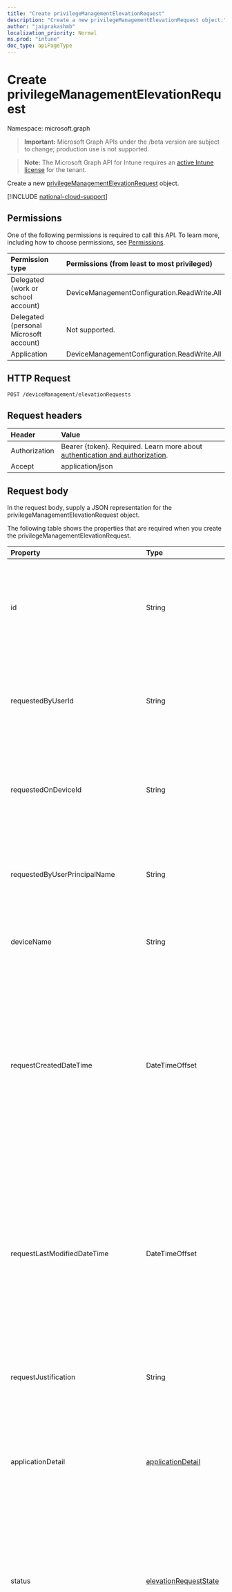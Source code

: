 ```yaml
---
title: "Create privilegeManagementElevationRequest"
description: "Create a new privilegeManagementElevationRequest object."
author: "jaiprakashmb"
localization_priority: Normal
ms.prod: "intune"
doc_type: apiPageType
---
```


# Create privilegeManagementElevationRequest

Namespace: microsoft.graph

> **Important:** Microsoft Graph APIs under the /beta version are subject to change; production use is not supported.

> **Note:** The Microsoft Graph API for Intune requires an [active Intune license](https://go.microsoft.com/fwlink/?linkid=839381) for the tenant.

Create a new [privilegeManagementElevationRequest](../resources/intune-epmgraphapiservice-privilegemanagementelevationrequest.md) object.

[!INCLUDE [national-cloud-support](../../includes/all-clouds.md)]

## Permissions
One of the following permissions is required to call this API. To learn more, including how to choose permissions, see [Permissions](/graph/permissions-reference).

|Permission type|Permissions (from least to most privileged)|
|:---|:---|
|Delegated (work or school account)|DeviceManagementConfiguration.ReadWrite.All|
|Delegated (personal Microsoft account)|Not supported.|
|Application|DeviceManagementConfiguration.ReadWrite.All|

## HTTP Request
<!-- {
  "blockType": "ignored"
}
-->
``` http
POST /deviceManagement/elevationRequests
```

## Request headers
|Header|Value|
|:---|:---|
|Authorization|Bearer {token}. Required. Learn more about [authentication and authorization](/graph/auth/auth-concepts).|
|Accept|application/json|

## Request body
In the request body, supply a JSON representation for the privilegeManagementElevationRequest object.

The following table shows the properties that are required when you create the privilegeManagementElevationRequest.

|Property|Type|Description|
|:---|:---|:---|
|id|String|The Unique identifier for elevation requests. This id is assigned at elevation request creation time and is auto generated.For example: 'A482366F-80DA-406F-97DB-E7AAC7DC8BEA'. Returned by default. Read-only|
|requestedByUserId|String|The Azure Active Directory (AAD) identifier of the end user who is requesting this elevation. For example: 'F1A57311-B9EB-45B7-9415-8555E68EDC9E'. Returned by default. Read-only.|
|requestedOnDeviceId|String|The Intune Device Identifier of the managed device used to initiate the elevation request. For example: '90F5F6E8-CA09-4811-97F6-4D0DD532D916'. Returned by default. Read-only.|
|requestedByUserPrincipalName|String|The User Principal Name (UPN) of the end user who requested this elevation. For example: 'user1@contoso.com'. Returned by default. Read-only.|
|deviceName|String|The device name used to initiate the elevation request. For example: 'cotonso-laptop'. Returned by default. Read-only.|
|requestCreatedDateTime|DateTimeOffset|The date and time when the elevation request was submitted/created. The value cannot be modified and is automatically populated when the elevation request is submitted/created. The Timestamp type represents date and time information using ISO 8601 format and is always in UTC time. For example, midnight UTC on Jan 1, 2014 would look like this: '2014-01-01T00:00:00Z'. Returned by default. Read-only.|
|requestLastModifiedDateTime|DateTimeOffset|The date and time when the elevation request was either submitted/created or approved/denied. The value cannot be modified and is automatically populated. The Timestamp type represents date and time information using ISO 8601 format and is always in UTC time. For example, midnight UTC on Jan 1, 2014 would look like this: '2014-01-01T00:00:00Z'. Returned by default. Read-only.|
|requestJustification|String|Justification provided by the end user for the elevation request. For example :'Need to elevate to install microsoft word'. Read-only.|
|applicationDetail|[applicationDetail](../resources/intune-epmgraphapiservice-applicationdetail.md)|Details of the application which is being requested to elevate, allowing the admin to understand the identity of the application. It includes file info such as FilePath, FileHash, FilePublisher, and etc. Returned by default. Read-only.|
|status|[elevationRequestState](../resources/intune-epmgraphapiservice-elevationrequeststate.md)|This indicates the current state of the elevation request. Possible values are: 'none', 'pending', 'approved', 'denied' or 'expired'. Defaults to 'none'. Returned by default. Read-only. Possible values are: `none`, `pending`, `approved`, `denied`, `expired`, `unknownFutureValue`, `revoked`.|
|reviewCompletedByUserId|String|This is the Azure Active Directory (AAD) user id of the administrator who approved or denied the request. For example: 'F1A57311-B9EB-45B7-9415-8555E68EDC9E'. This field would be String.Empty before the request is either approved or denied. Read-only.|
|reviewCompletedByUserPrincipalName|String|This is the User Principal Name (UPN) of the administrator who approved or denied the request. For example: 'admin@contoso.com'. This field would be String.Empty before the request is either approved or denied. Read-only.|
|reviewCompletedDateTime|DateTimeOffset|The DateTime for which the request was approved or denied. For example, midnight UTC on August 3rd, 2023 would look like this: '2023-08-03T00:00:00Z'. Read-only.|
|requestExpiryDateTime|DateTimeOffset|Expiration set for the request when it was created, regardless of approved or denied status. For example: '2023-08-03T14:24:22Z'. Returned by default. Returned by default. Read-only.|
|reviewerJustification|String|An optional justification provided by approver at approval or denied time. This field will be String.Empty if approver decides to not provide a justification. For example: 'Run this installer today'|



## Response
If successful, this method returns a `201 Created` response code and a [privilegeManagementElevationRequest](../resources/intune-epmgraphapiservice-privilegemanagementelevationrequest.md) object in the response body.

## Example

### Request
Here is an example of the request.
``` http
POST https://graph.microsoft.com/beta/deviceManagement/elevationRequests
Content-type: application/json
Content-length: 1358

{
  "@odata.type": "#microsoft.graph.privilegeManagementElevationRequest",
  "requestedByUserId": "Requested By User Id value",
  "requestedOnDeviceId": "Requested On Device Id value",
  "requestedByUserPrincipalName": "Requested By User Principal Name value",
  "deviceName": "Device Name value",
  "requestCreatedDateTime": "2017-01-01T00:00:35.2743776-08:00",
  "requestLastModifiedDateTime": "2016-12-31T23:58:50.6194179-08:00",
  "requestJustification": "Request Justification value",
  "applicationDetail": {
    "@odata.type": "microsoft.graph.applicationDetail",
    "fileHash": "File Hash value",
    "fileName": "File Name value",
    "filePath": "File Path value",
    "fileDescription": "File Description value",
    "publisherName": "Publisher Name value",
    "publisherCert": "Publisher Cert value",
    "productName": "Product Name value",
    "productInternalName": "Product Internal Name value",
    "productVersion": "Product Version value"
  },
  "status": "pending",
  "reviewCompletedByUserId": "Review Completed By User Id value",
  "reviewCompletedByUserPrincipalName": "Review Completed By User Principal Name value",
  "reviewCompletedDateTime": "2016-12-31T23:59:07.609607-08:00",
  "requestExpiryDateTime": "2017-01-01T00:02:44.7662751-08:00",
  "reviewerJustification": "Reviewer Justification value"
}
```

### Response
Here is an example of the response. Note: The response object shown here may be truncated for brevity. All of the properties will be returned from an actual call.
``` http
HTTP/1.1 201 Created
Content-Type: application/json
Content-Length: 1407

{
  "@odata.type": "#microsoft.graph.privilegeManagementElevationRequest",
  "id": "3df245af-45af-3df2-af45-f23daf45f23d",
  "requestedByUserId": "Requested By User Id value",
  "requestedOnDeviceId": "Requested On Device Id value",
  "requestedByUserPrincipalName": "Requested By User Principal Name value",
  "deviceName": "Device Name value",
  "requestCreatedDateTime": "2017-01-01T00:00:35.2743776-08:00",
  "requestLastModifiedDateTime": "2016-12-31T23:58:50.6194179-08:00",
  "requestJustification": "Request Justification value",
  "applicationDetail": {
    "@odata.type": "microsoft.graph.applicationDetail",
    "fileHash": "File Hash value",
    "fileName": "File Name value",
    "filePath": "File Path value",
    "fileDescription": "File Description value",
    "publisherName": "Publisher Name value",
    "publisherCert": "Publisher Cert value",
    "productName": "Product Name value",
    "productInternalName": "Product Internal Name value",
    "productVersion": "Product Version value"
  },
  "status": "pending",
  "reviewCompletedByUserId": "Review Completed By User Id value",
  "reviewCompletedByUserPrincipalName": "Review Completed By User Principal Name value",
  "reviewCompletedDateTime": "2016-12-31T23:59:07.609607-08:00",
  "requestExpiryDateTime": "2017-01-01T00:02:44.7662751-08:00",
  "reviewerJustification": "Reviewer Justification value"
}
```
